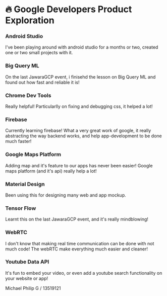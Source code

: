 # 🔥 Google Developers Product Exploration
###

<h3>Android Studio</h3>
I've been playing around with android studio for a months or two, created one or two small projects with it.

<h3>Big Query ML</h3>
On the last JawaraGCP event, i finisehd the lesson on Big Query ML and found out how fast and reliable it is!

<h3>Chrome Dev Tools</h3>
Really helpful! Particularlly on fixing and debugging css, it helped a lot!

<h3>Firebase</h3>
Currently learning firebase! What a very great work of google, it really abstracting the way backend works, and help app-development to be done much faster!

<h3>Google Maps Platform</h3>
Adding map and it's feature to our apps has never been easier! Google maps platform (and it's api) really help a lot!

<h3>Material Design</h3>
Been using this for designing many web and app mockup.

<h3>Tensor Flow</h3>
Learnt this on the last JawaraGCP event, and it's really mindblowing!

<h3>WebRTC</h3>
I don't know that making real time communication can be done with not much code! The webRTC make everything much easier and cleaner!

<h3>Youtube Data API</h3>
It's fun to embed your video, or even add a youtube search functionality on your website or app!

Michael Philip G / 13519121
